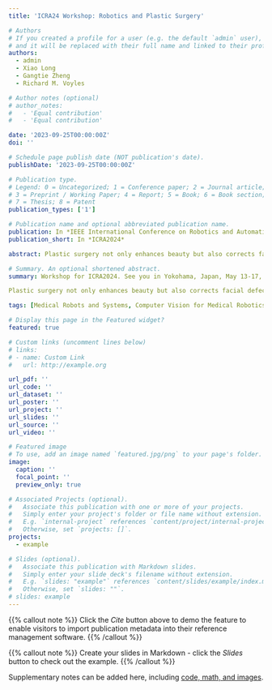 ```yaml
---
title: 'ICRA24 Workshop: Robotics and Plastic Surgery'

# Authors
# If you created a profile for a user (e.g. the default `admin` user), write the username (folder name) here
# and it will be replaced with their full name and linked to their profile.
authors:
  - admin
  - Xiao Long
  - Gangtie Zheng
  - Richard M. Voyles

# Author notes (optional)
# author_notes:
#   - 'Equal contribution'
#   - 'Equal contribution'

date: '2023-09-25T00:00:00Z'
doi: ''

# Schedule page publish date (NOT publication's date).
publishDate: '2023-09-25T00:00:00Z'

# Publication type.
# Legend: 0 = Uncategorized; 1 = Conference paper; 2 = Journal article;
# 3 = Preprint / Working Paper; 4 = Report; 5 = Book; 6 = Book section;
# 7 = Thesis; 8 = Patent
publication_types: ['1']

# Publication name and optional abbreviated publication name.
publication: In *IEEE International Conference on Robotics and Automation 2024*
publication_short: In *ICRA2024*

abstract: Plastic surgery not only enhances beauty but also corrects facial defects or restores damaged face. Nevertheless, in addition to repetitive labor and often exorbitant costs, conventional manual plastic surgery sometimes brings along imprecise surgical procedures that leave patients with unnatural outcomes, such as distorted eyelids, immobile mouth corners, or even misaligned facial structures. In response to these challenges, robotics researchers and plastic surgeons worldwide have devoted considerable efforts in fields such as facial digital modelling, robotic assistant surgery, intelligent surgical planning, and operation quality evaluation. This workshop welcomes contributions encompassing innovative and interdisciplinary developments in the realm of robotics for enhancing the quality, efficiency, precision and safety of plastic surgeries, such as intelligent operation planning by multi-modal biomedical imaging and machine learning, face organs and tissue compatible robot control and etc.. This workshop aims to serve as a platform for deliberating recent advancements in robotics for plastic surgeries, while also addressing opportunities and crucial challenges that lie ahead in this domain. 

# Summary. An optional shortened abstract.
summary: Workshop for ICRA2024. See you in Yokohama, Japan, May 13-17, 2024! 

Plastic surgery not only enhances beauty but also corrects facial defects or restores damaged face. Nevertheless, in addition to repetitive labor and often exorbitant costs, conventional manual plastic surgery sometimes brings along imprecise surgical procedures that leave patients with unnatural outcomes, such as distorted eyelids, immobile mouth corners, or even misaligned facial structures. In response to these challenges, robotics researchers and plastic surgeons worldwide have devoted considerable efforts in fields such as facial digital modelling, robotic assistant surgery, intelligent surgical planning, and operation quality evaluation. This workshop welcomes contributions encompassing innovative and interdisciplinary developments in the realm of robotics for enhancing the quality, efficiency, precision and safety of plastic surgeries, such as intelligent operation planning by multi-modal biomedical imaging and machine learning, face organs and tissue compatible robot control and etc.. This workshop aims to serve as a platform for deliberating recent advancements in robotics for plastic surgeries, while also addressing opportunities and crucial challenges that lie ahead in this domain.

tags: [Medical Robots and Systems, Computer Vision for Medical Robotics, Surgical Robotics: Planning]

# Display this page in the Featured widget?
featured: true

# Custom links (uncomment lines below)
# links:
# - name: Custom Link
#   url: http://example.org

url_pdf: ''
url_code: ''
url_dataset: ''
url_poster: ''
url_project: ''
url_slides: ''
url_source: ''
url_video: ''

# Featured image
# To use, add an image named `featured.jpg/png` to your page's folder.
image:
  caption: ''
  focal_point: ''
  preview_only: true

# Associated Projects (optional).
#   Associate this publication with one or more of your projects.
#   Simply enter your project's folder or file name without extension.
#   E.g. `internal-project` references `content/project/internal-project/index.md`.
#   Otherwise, set `projects: []`.
projects:
  - example

# Slides (optional).
#   Associate this publication with Markdown slides.
#   Simply enter your slide deck's filename without extension.
#   E.g. `slides: "example"` references `content/slides/example/index.md`.
#   Otherwise, set `slides: ""`.
# slides: example
---
```


{{% callout note %}}
Click the _Cite_ button above to demo the feature to enable visitors to import publication metadata into their reference management software.
{{% /callout %}}

{{% callout note %}}
Create your slides in Markdown - click the _Slides_ button to check out the example.
{{% /callout %}}

Supplementary notes can be added here, including [code, math, and images](https://wowchemy.com/docs/writing-markdown-latex/).
